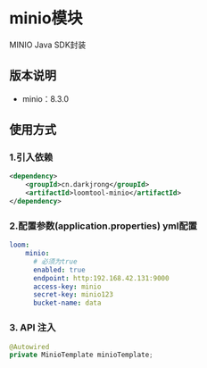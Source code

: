 # minio模块
MINIO Java SDK封装

## 版本说明
 - minio：8.3.0

## 使用方式
### 1.引入依赖
```xml
<dependency>
    <groupId>cn.darkjrong</groupId>
    <artifactId>loomtool-minio</artifactId>
</dependency>
```

### 2.配置参数(application.properties)  yml配置
```yaml
loom:
    minio:
      # 必须为true
      enabled: true
      endpoint: http:192.168.42.131:9000
      access-key: minio
      secret-key: minio123
      bucket-name: data
```
### 3. API 注入
```java
@Autowired
private MinioTemplate minioTemplate;            
```











